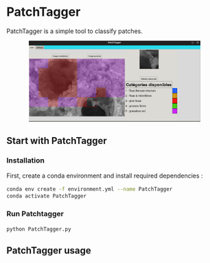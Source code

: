 # PatchTagger

PatchTagger is a simple tool to classify patches.
<p align="center">
  <img src="images/PatchTagger.png" width="400"/>
</p>


## Start with PatchTagger

### Installation 
First, create a conda environment and install required dependencies : 


```bash 
conda env create -f environment.yml --name PatchTagger
conda activate PatchTagger
``` 


### Run Patchtagger






```bash 
python PatchTagger.py
``` 



## PatchTagger usage 


